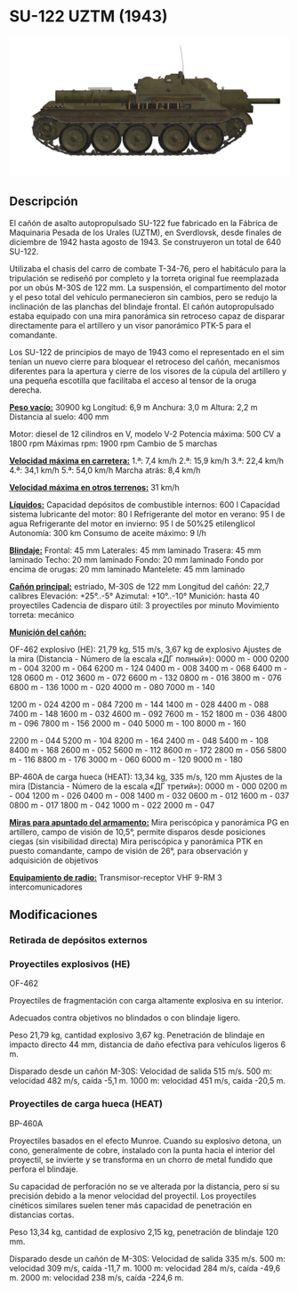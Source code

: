 # SU-122 UZTM (1943)

![_su122](../images/_su122.png)

## Descripción

El cañón de asalto autopropulsado SU-122 fue fabricado en la Fábrica de Maquinaria Pesada de los Urales (UZTM), en Sverdlovsk, desde finales de diciembre de 1942 hasta agosto de 1943. Se construyeron un total de 640 SU-122. 

Utilizaba el chasis del carro de combate Т-34-76, pero el habitáculo para la tripulación se rediseñó por completo y la torreta original fue reemplazada por un obús M-30S de 122 mm. La suspensión, el compartimento del motor y el peso total del vehículo permanecieron sin cambios, pero se redujo la inclinación de las planchas del blindaje frontal. El cañón autopropulsado estaba equipado con una mira panorámica sin retroceso capaz de disparar directamente para el artillero y un visor panorámico PTK-5 para el comandante.

Los SU-122 de principios de mayo de 1943 como el representado en el sim tenían un nuevo cierre para bloquear el retroceso del cañón, mecanismos diferentes para la apertura y cierre de los visores de la cúpula del artillero y una pequeña escotilla que facilitaba el acceso al tensor de la oruga derecha.

<b><u>Peso vacío:</u></b> 30900 kg
Longitud: 6,9 m
Anchura: 3,0 m
Altura: 2,2 m
Distancia al suelo: 400 mm

Motor: diesel de 12 cilindros en V, modelo V-2
Potencia máxima: 500 CV a 1800 rpm
Máximas rpm: 1900 rpm
Cambio de 5 marchas

<b><u>Velocidad máxima en carretera:</u></b>
1.ª: 7,4 km/h
2.ª: 15,9 km/h
3.ª: 22,4 km/h
4.ª: 34,1 km/h
5.ª: 54,0 km/h
Marcha atrás: 8,4 km/h

<b><u>Velocidad máxima en otros terrenos:</u></b> 31 km/h

<b><u>Líquidos:</u></b>
Capacidad depósitos de combustible internos: 600 l
Capacidad sistema lubricante del motor: 80 l
Refrigerante del motor en verano: 95 l de agua
Refrigerante del motor en invierno: 95 l de 50%25 etilenglicol
Autonomía: 300 km
Consumo de aceite máximo: 9 l/h

<b><u>Blindaje:</u></b>
Frontal: 45 mm
Laterales: 45 mm laminado
Trasera: 45 mm laminado
Techo: 20 mm laminado
Fondo: 20 mm laminado
Fondo por encima de orugas: 20 mm laminado
Mantelete: 45 mm laminado

<b><u>Cañón principal:</u></b> estriado, M-30S de 122 mm
Longitud del cañón: 22,7 calibres
Elevación: +25°..-5°
Azimutal: +10°..-10°
Munición: hasta 40 proyectiles
Cadencia de disparo útil: 3 proyectiles por minuto
Movimiento torreta: mecánico

<b><u>Munición del cañón:</u></b> 

OF-462 explosivo (HE): 21,79 kg, 515 m/s, 3,67 kg de explosivo
Ajustes de la mira
(Distancia - Número de la escala «ДГ полный»):
0000 m - 000
0200 m - 004    3200 m - 064    6200 m - 124
0400 m - 008    3400 m - 068    6400 m - 128
0600 m - 012    3600 m - 072    6600 m - 132
0800 m - 016    3800 m - 076    6800 m - 136
1000 m - 020    4000 m - 080    7000 m - 140

1200 m - 024    4200 m - 084    7200 m - 144
1400 m - 028    4400 m - 088    7400 m - 148
1600 m - 032    4600 m - 092    7600 m - 152
1800 m - 036    4800 m - 096    7800 m - 156
2000 m - 040    5000 m - 100    8000 m - 160

2200 m - 044    5200 m - 104    8200 m - 164
2400 m - 048    5400 m - 108    8400 m - 168
2600 m - 052    5600 m - 112    8600 m - 172
2800 m - 056    5800 m - 116    8800 m - 176
3000 m - 060    6000 m - 120    9000 m - 180

BP-460A de carga hueca (HEAT): 13,34 kg, 335 m/s, 120 mm
Ajustes de la mira
(Distancia - Número de la escala «ДГ третий»):
0000 m - 000
0200 m - 004    1200 m - 026
0400 m - 008    1400 m - 032
0600 m - 012    1600 m - 037
0800 m - 017    1800 m - 042
1000 m - 022    2000 m - 047

<b><u>Miras para apuntado del armamento:</u></b>
Mira periscópica y panorámica PG en artillero, campo de visión de 10,5°, permite disparos desde posiciones ciegas (sin visibilidad directa)
Mira periscópica y panorámica PTK en puesto comandante, campo de visión de 26°, para observación y adquisición de objetivos

<b><u>Equipamiento de radio:</u></b>
Transmisor-receptor VHF 9-RM
3 intercomunicadores


## Modificaciones


### Retirada de depósitos externos


### Proyectiles explosivos (HE)

OF-462

Proyectiles de fragmentación con carga altamente explosiva en su interior.

Adecuados contra objetivos no blindados o con blindaje ligero.

Peso 21,79 kg, cantidad explosivo 3,67 kg.
Penetración de blindaje en impacto directo 44 mm, distancia de daño efectiva para vehículos ligeros 6 m.

Disparado desde un cañón M-30S:
Velocidad de salida 515 m/s.
500 m: velocidad 482 m/s, caída -5,1 m.
1000 m: velocidad 451 m/s, caída -20,5 m.


### Proyectiles de carga hueca (HEAT)

BP-460A

Proyectiles basados en el efecto Munroe. Cuando su explosivo detona, un cono, generalmente de cobre, instalado con la punta hacia el interior del proyectil, se invierte y se transforma en un chorro de metal fundido que perfora el blindaje.

Su capacidad de perforación no se ve alterada por la distancia, pero sí su precisión debido a la menor velocidad del proyectil. Los proyectiles cinéticos similares suelen tener más capacidad de penetración en distancias cortas.

Peso 13,34 kg, cantidad de explosivo 2,15 kg, penetración de blindaje 120 mm.

Disparado desde un cañón de M-30S:
Velocidad de salida 335 m/s.
500 m: velocidad 309 m/s, caída -11,7 m.
1000 m: velocidad 284 m/s, caída -49,6 m.
2000 m: velocidad 238 m/s, caída -224,6 m.